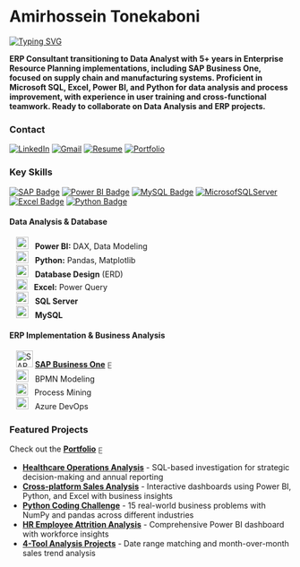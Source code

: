 # Amirhossein Tonekaboni

[![Typing SVG](https://readme-typing-svg.herokuapp.com?font=Helveticabold&color=3384B4&lines=SAP+Business+One+Consultant;ERP+Data+Analyst;Business+Intelligence+Specialist)](https://git.io/typing-svg)

**ERP Consultant transitioning to Data Analyst with 5+ years in Enterprise Resource Planning implementations, including SAP Business One, focused on supply chain and manufacturing systems. Proficient in Microsoft SQL, Excel, Power BI, and Python for data analysis and process improvement, with experience in user training and cross-functional teamwork. Ready to collaborate on Data Analysis and ERP projects.**
<br>

### Contact

[![LinkedIn](https://img.shields.io/badge/linkedin-%230077B5.svg?style=for-the-badge&logo=linkedin&logoColor=white)](https://linkedin.com/in/tonekaboni)
[![Gmail](https://img.shields.io/badge/Gmail-D14836?style=for-the-badge&logo=gmail&logoColor=white)](mailto:atonekaboni@gmail.com)
[![Resume](https://img.shields.io/badge/Resume-424242?style=for-the-badge&logo=google-drive&logoColor=white)](https://drive.google.com/file/d/1SBi_GCtDx3gazX9QnIyVmiaz2UTVmOU7/view?usp=sharing)
[![Portfolio](https://img.shields.io/badge/Portfolio-FF5722?style=for-the-badge&logo=google-chrome&logoColor=white)](https://atonekaboni.github.io)

### Key Skills
[![SAP Badge](https://img.shields.io/badge/SAP-0FAAFF?style=for-the-badge&logo=sap&logoColor=white)](https://github.com/atonekaboni/SBO/)
[![Power BI Badge](https://img.shields.io/badge/-Power%20BI-F2C811?style=for-the-badge&labelColor=black&logo=powerbi)](https://atonekaboni.github.io)
[![MySQL Badge](https://img.shields.io/badge/MySQL-4479A1?style=for-the-badge&logo=mysql&logoColor=white)](https://atonekaboni.github.io)
[![MicrosofSQLServer](https://img.shields.io/badge/Microsoft%20SQL%20Server-D14836?style=for-the-badge&logo=sql&logoColor=white)](https://atonekaboni.github.io)
[![Excel Badge](https://img.shields.io/badge/-Excel-217346?style=for-the-badge&labelColor=black&logo=Microsoft%20Excel)](https://atonekaboni.github.io)
[![Python Badge](https://img.shields.io/badge/-Python-3776AB?style=for-the-badge&labelColor=black&logo=python&logoColor=yellow)](https://atonekaboni.github.io)
<!-- [![SQL Badge](https://img.shields.io/badge/-SQL-D14836?style=for-the-badge&labelColor=black)](https://atonekaboni.github.io) -->

#### Data Analysis & Database
  &nbsp;&nbsp;&nbsp;<img src="https://upload.wikimedia.org/wikipedia/commons/c/cf/New_Power_BI_Logo.svg" alt="Power BI" style="width: 22px;">&nbsp;&nbsp;&nbsp;<b>Power BI:</b> DAX, Data Modeling<br>
  &nbsp;&nbsp;&nbsp;<img src="https://cdn.jsdelivr.net/gh/devicons/devicon/icons/python/python-original.svg" alt="Python" style="width: 22px;">&nbsp;&nbsp;&nbsp;<b>Python:</b> Pandas, Matplotlib<br>
  &nbsp;&nbsp;&nbsp;<img src="https://cdn-icons-png.flaticon.com/512/1104/1104982.png" alt="ERD" style="width: 22px;">&nbsp;&nbsp;&nbsp;<b>Database Design</b> (ERD)<br>
  &nbsp;&nbsp;&nbsp;<img src="https://upload.wikimedia.org/wikipedia/commons/3/34/Microsoft_Office_Excel_%282019%E2%80%93present%29.svg" alt="Excel" style="width: 20px;">&nbsp;&nbsp;&nbsp;<b>Excel:</b> Power Query<br>
  &nbsp;&nbsp;&nbsp;<img src="https://cdn.jsdelivr.net/gh/devicons/devicon/icons/microsoftsqlserver/microsoftsqlserver-plain.svg" alt="SQL Server" style="width: 22px;">&nbsp;&nbsp;&nbsp;<b>SQL Server</b><br>
  &nbsp;&nbsp;&nbsp;<img src="https://cdn.jsdelivr.net/gh/devicons/devicon/icons/mysql/mysql-original.svg" alt="MySQL" style="width: 22px;">&nbsp;&nbsp;&nbsp;<b>MySQL</b>

#### ERP Implementation & Business Analysis
  &nbsp;&nbsp;&nbsp;<img src="https://www.sap.com/etc/designs/sap/public/images/favicon.ico" alt="SAP" style="width: 30px;">&nbsp;<b>[SAP Business One](https://github.com/atonekaboni/SBO)</b> <a href="https://github.com/atonekaboni/SBO" target="_blank"><img src="https://www.svgrepo.com/show/510970/external-link.svg" alt="External Link" style="width: 16px; opacity: 0.7; vertical-align: middle; margin-right: 4px;">
</a><br>
  &nbsp;&nbsp;&nbsp;<img src="https://forums.visual-paradigm.com/uploads/default/original/2X/6/6d10753eda994cb828d6d182304d2c9929ae85c1.png" alt="Visual Paradigm" style="width: 22px;">&nbsp;&nbsp;&nbsp;BPMN Modeling<br>
  &nbsp;&nbsp;&nbsp;<img src="https://upload.wikimedia.org/wikipedia/commons/f/f5/Noun_Project_process_icon_2519390.svg" alt="Celonis" style="width: 21px;">&nbsp;&nbsp;&nbsp;Process Mining<br>
  &nbsp;&nbsp;&nbsp;<img src="https://code.benco.io/icon-collection/azure-icons/Azure-DevOps.svg" alt="Azure" style="width: 22px;">&nbsp;&nbsp;&nbsp;Azure DevOps

### Featured Projects
Check out the **[Portfolio](https://atonekaboni.github.io)** <a href="https://atonekaboni.github.io" target="_blank"><img src="https://www.svgrepo.com/show/510970/external-link.svg" alt="External Link" style="width: 16px; opacity: 0.7; vertical-align: middle; margin-right: 4px;">
</a>

- [**Healthcare Operations Analysis**](https://github.com/atonekaboni/healthcare-analytics) - SQL-based investigation for strategic decision-making and annual reporting  
- [**Cross-platform Sales Analysis**](https://github.com/atonekaboni/Toy_Store/) - Interactive dashboards using Power BI, Python, and Excel with business insights
- [**Python Coding Challenge**](https://github.com/atonekaboni/Python_Challenge) - 15 real-world business problems with NumPy and pandas across different industries
- [**HR Employee Attrition Analysis**](https://github.com/atonekaboni/HR) - Comprehensive Power BI dashboard with workforce insights  
- [**4-Tool Analysis Projects**](https://github.com/atonekaboni/Month-Over-Month) - Date range matching and month-over-month sales trend analysis

